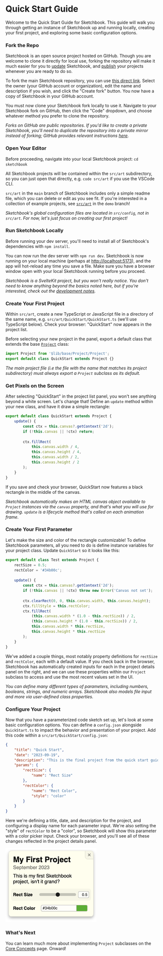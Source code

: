 # Quick Start Guide

Welcome to the Quick Start Guide for Sketchbook. This guide will walk you through getting an instance of Sketchbook up and running locally, creating your first project, and exploring some basic configuration options.

### Fork the Repo

Sketchbook is an open source project hosted on GitHub. Though you are welcome to clone it directly for local use, forking the repository will make it much easier for you to [update](updating.md) Sketchbook, and [publish](deploying.md) your projects whenever you are ready to do so.

To fork the main Sketchbook repository, you can use [this direct link](https://github.com/flatpickles/sketchbook/fork). Select the owner (your GitHub account or organization), edit the name and description if you wish, and click the "Create fork" button. You now have a copy of Sketchbook in your GitHub account.

You must now clone your Sketchbook fork locally to use it. Navigate to your Sketchbook fork on GitHub, then click the "Code" dropdown, and choose whatever method you prefer to clone the repository.

_Forks on GitHub are public repositories. If you'd like to create a private Sketchbook, you'll need to duplicate the repository into a private mirror instead of forking; GitHub provides relevant instructions [here](https://docs.github.com/en/repositories/creating-and-managing-repositories/duplicating-a-repository)._

### Open Your Editor

Before proceeding, navigate into your local Sketchbook project: `cd sketchbook`

All Sketchbook projects will be contained within the `src/art` subdirectory, so you can just open that directly, e.g. `code src/art` if you use the VSCode CLI.

`src/art` in the `main` branch of Sketchbook includes only a simple readme file, which you can delete or edit as you see fit. If you're interested in a collection of example projects, see [`src/art`](https://github.com/flatpickles/sketchbook/tree/demo/src/art) in the `demo` branch!

_Sketchbook's global configuration files are located in `src/config`, not in `src/art`. For now, let's just focus on creating our first project!_

### Run Sketchbook Locally

Before running your dev server, you'll need to install all of Sketchbook's dependencies with `npm install`.

You can now run the dev server with `npm run dev`. Sketchbook is now running on your local machine (perhaps at [http://localhost:5173](http://localhost:5173)), and the app will hot-reload any time you save a file. Make sure you have a browser window open with your local Sketchbook running before you proceed.

_Sketchbook is a SvelteKit project, but you won't really notice. You don't need to know anything beyond the basics noted here, but if you're interested, check out the [development notes](dev-notes.md)._

### Create Your First Project

Within `src/art`, create a new TypeScript or JavaScript file in a directory of the same name, e.g. `src/art/QuickStart/QuickStart.ts` (we'll use TypeScript below). Check your browser: "QuickStart" now appears in the project list.

Before selecting your new project in the panel, export a default class that extends the base [`Project`](https://github.com/flatpickles/sketchbook/blob/main/src/lib/base/Project/Project.ts) class:

```ts
import Project from '$lib/base/Project/Project';
export default class QuickStart extends Project {}
```

_The main project file (i.e the file with the name that matches its project subdirectory) must always export a `Project` subclass as its default._

### Get Pixels on the Screen

After selecting "QuickStart" in the project list panel, you won't see anything beyond a white screen. Let's change that! Define an `update` method within your new class, and have it draw a simple rectangle:

```ts
export default class QuickStart extends Project {
    update() {
        const ctx = this.canvas?.getContext('2d');
        if (!this.canvas || !ctx) return;

        ctx.fillRect(
            this.canvas.width / 4,
            this.canvas.height / 4,
            this.canvas.width / 2,
            this.canvas.height / 2
        );
    }
}
```

If you save and check your browser, QuickStart now features a black rectangle in the middle of the canvas.

_Sketchbook automatically makes an HTML canvas object available to `Project` instances via the `canvas` property, and that's what you will use for drawing. `update` is a lifecycle method that's called on each animation frame._

### Create Your First Parameter

Let's make the size and color of the rectangle customizable! To define Sketchbook parameters, all you need to do is define instance variables for your project class. Update `QuickStart` so it looks like this:

```ts
export default class Test extends Project {
    rectSize = 0.5;
    rectColor = '#34b00c';

    update() {
        const ctx = this.canvas?.getContext('2d');
        if (!this.canvas || !ctx) throw new Error('Canvas not set');

        ctx.clearRect(0, 0, this.canvas.width, this.canvas.height);
        ctx.fillStyle = this.rectColor;
        ctx.fillRect(
            (this.canvas.width * (1.0 - this.rectSize)) / 2,
            (this.canvas.height * (1.0 - this.rectSize)) / 2,
            this.canvas.width * this.rectSize,
            this.canvas.height * this.rectSize
        );
    }
}
```

We've added a couple things, most notably property definitions for `rectSize` and `rectColor`, each with a default value. If you check back in the browser, Sketchbook has automatically created inputs for each in the project details panel on the right, and we can use these properties within our `Project` subclass to access and use the most recent values set in the UI.

_You can define many different types of parameters, including numbers, booleans, strings, and numeric arrays. Sketchbook also models file input and more via user-defined class properties._

### Configure Your Project

Now that you have a parameterized code sketch set up, let's look at some basic configuration options. You can define a `config.json` alongside `QuickStart.ts` to impact the behavior and presentation of your project. Add this code within a `src/art/QuickStart/config.json`:

```json
{
    "title": "Quick Start",
    "date": "2023-09-19",
    "description": "This is the final project from the quick start guide",
    "params": {
        "rectSize": {
            "name": "Rect Size"
        },
        "rectColor": {
            "name": "Rect Color",
            "style": "color"
        }
    }
}
```

Here we're defining a title, date, and description for the project, and configuring a display name for each parameter input. We're also setting the "style" of `rectColor` to be a "color", so Sketchbook will show this parameter with a color picker input. Check your browser, and you'll see all of these changes reflected in the project details panel.

<img src="media/quickstart-details.png" style="width: 300px" />

### What's Next

You can learn much more about implementing `Project` subclasses on the [Core Concepts](core-concepts.md) page. Onward!
